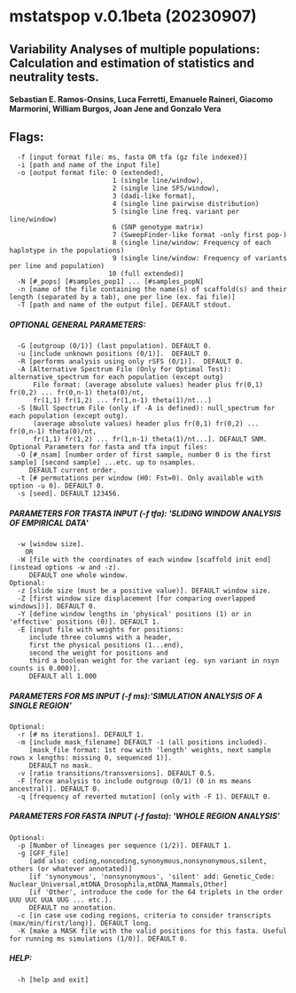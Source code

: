# mstatspop v.0.1beta (20230907)

## Variability Analyses of multiple populations: Calculation and estimation of statistics and neutrality tests.

#### Sebastian E. Ramos-Onsins, Luca Ferretti, Emanuele Raineri, Giacomo Marmorini, William Burgos, Joan Jene and Gonzalo Vera

## Flags:
      -f [input format file: ms, fasta OR tfa (gz file indexed)]
      -i [path and name of the input file]
      -o [output format file: 0 (extended),
                              1 (single line/window),
                              2 (single line SFS/window),
                              3 (dadi-like format),
                              4 (single line pairwise distribution)
                              5 (single line freq. variant per line/window)
                              6 (SNP genotype matrix)
                              7 (SweepFinder-like format -only first pop-)
                              8 (single line/window: Frequency of each haplotype in the populations)
                              9 (single line/window: Frequency of variants per line and population)
                             10 (full extended)]
      -N [#_pops] [#samples_pop1] ... [#samples_popN]
      -n [name of the file containing the name(s) of scaffold(s) and their length (separated by a tab), one per line (ex. fai file)]
      -T [path and name of the output file]. DEFAULT stdout.
##### OPTIONAL GENERAL PARAMETERS:
      -G [outgroup (0/1)] (last population). DEFAULT 0.
      -u [include unknown positions (0/1)].  DEFAULT 0.
      -R [performs analysis using only rSFS (0/1)].  DEFAULT 0.
      -A [Alternative Spectrum File (Only for Optimal Test): alternative_spectrum for each population (except outg)
          File format: (average absolute values) header plus fr(0,1) fr(0,2) ... fr(0,n-1) theta(0)/nt,
          fr(1,1) fr(1,2) ... fr(1,n-1) theta(1)/nt...]
      -S [Null Spectrum File (only if -A is defined): null_spectrum for each population (except outg).
          (average absolute values) header plus fr(0,1) fr(0,2) ... fr(0,n-1) theta(0)/nt,
          fr(1,1) fr(1,2) ... fr(1,n-1) theta(1)/nt...]. DEFAULT SNM.
    Optional Parameters for fasta and tfa input files:
      -O [#_nsam] [number order of first sample, number 0 is the first sample] [second sample] ...etc. up to nsamples.
         DEFAULT current order.
      -t [# permutations per window (H0: Fst=0). Only available with option -u 0]. DEFAULT 0.
      -s [seed]. DEFAULT 123456.
##### PARAMETERS FOR TFASTA INPUT (-f tfa): 'SLIDING WINDOW ANALYSIS OF EMPIRICAL DATA'
      -w [window size].
        OR
      -W [file with the coordinates of each window [scaffold init end] (instead options -w and -z).
         DEFAULT one whole window.
    Optional:
      -z [slide size (must be a positive value)]. DEFAULT window size.
      -Z [first window size displacement [for comparing overlapped windows])]. DEFAULT 0.
      -Y [define window lengths in 'physical' positions (1) or in 'effective' positions (0)]. DEFAULT 1.
      -E [input file with weights for positions:
         include three columns with a header,
         first the physical positions (1...end),
         second the weight for positions and
         third a boolean weight for the variant (eg. syn variant in nsyn counts is 0.000)].
         DEFAULT all 1.000
##### PARAMETERS FOR MS INPUT (-f ms):'SIMULATION ANALYSIS OF A SINGLE REGION'
    Optional:
      -r [# ms iterations]. DEFAULT 1.
      -m [include mask_filename] DEFAULT -1 (all positions included).
         [mask_file format: 1st row with 'length' weights, next sample rows x lengths: missing 0, sequenced 1)].
         DEFAULT no mask.
      -v [ratio transitions/transversions]. DEFAULT 0.5.
      -F [force analysis to include outgroup (0/1) (0 in ms means ancestral)]. DEFAULT 0.
      -q [frequency of reverted mutation] (only with -F 1). DEFAULT 0.
##### PARAMETERS FOR FASTA INPUT (-f fasta): 'WHOLE REGION ANALYSIS'
    Optional:
      -p [Number of lineages per sequence (1/2)]. DEFAULT 1.
      -g [GFF_file]
         [add also: coding,noncoding,synonymous,nonsynonymous,silent, others (or whatever annotated)]
         [if 'synonymous', 'nonsynonymous', 'silent' add: Genetic_Code: Nuclear_Universal,mtDNA_Drosophila,mtDNA_Mammals,Other]
         [if 'Other', introduce the code for the 64 triplets in the order UUU UUC UUA UUG ... etc.].
         DEFAULT no annotation.
      -c [in case use coding regions, criteria to consider transcripts (max/min/first/long)]. DEFAULT long.
      -K [make a MASK file with the valid positions for this fasta. Useful for running ms simulations (1/0)]. DEFAULT 0.
##### HELP:
      -h [help and exit]
